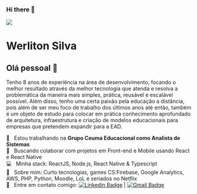 ### Hi there 👋

<!--
**werliton/werliton** is a ✨ _special_ ✨ repository because its `README.md` (this file) appears on your GitHub profile.

Here are some ideas to get you started:

- 🔭 I’m currently working on ...
- 🌱 I’m currently learning ...
- 👯 I’m looking to collaborate on ...
- 🤔 I’m looking for help with ...
- 💬 Ask me about ...
- 📫 How to reach me: ...
- 😄 Pronouns: ...
- ⚡ Fun fact: ...
-->
<img width="auto" src="https://avatars1.githubusercontent.com/u/4674324?s=460&u=cb676169391ac204b824569fd7465fa36488624d&v=4">


# Werliton Silva

## Olá pessoal 👋
Tenho 8 anos de experiência na área de desenvolvimento, focando o melhor resultado através da melhor tecnologia que atenda e resolva a problemática da maneira mais simples, prática, reusável e escalável possível. Além disso, tenho uma certa paixão pela educação a distância, pois além de ser meu foco de trabalho dos últimos anos até então, também é um objeto de estudo para colocar em prática conhecimento aprofundado de arquitetura, infraestrutura e  criação de modelos educacionais para empresas que pretendem expandir para a EAD.

 :rocket:  &nbsp; Estou trabalhando na **Grupo Ceuma Educacional como Analista de Sistemas**
 <br/> :purple_heart: &nbsp; Buscando colaborar com projetos em Front-end e Mobile usando React e React Native
 <br/> :computer: &nbsp; Minha stack: ReactJS, Node.js, React Native & Typescript
 <br/> 💬  &nbsp; Sobre mim: Curto tecnologias, games CS:Firebase, Google Analytics, AWS, PHP, Python, Moodle, LoL e seriados no Netflix
 <br/> :email: &nbsp; Entre em contato comigo: [![Linkedin Badge](https://img.shields.io/badge/-WerlitonSilva-blue?style=flat-square&logo=Linkedin&logoColor=white&link=https://www.linkedin.com/in/werliton-carlos-206b5b70/)](https://www.linkedin.com/in/werliton-carlos-206b5b70/) 
| 
[![Gmail Badge](https://img.shields.io/badge/-WerlitonSilva-blue?style=flat-square&logo=Gmail&logoColor=white&link=mailto:werlitoncarlos@gmail.com)](mailto:werlitoncarlos@gmail.com)
